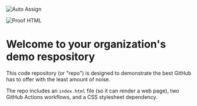 ![Auto Assign](https://github.com/BHM-GPING/demo-repository/actions/workflows/auto-assign.yml/badge.svg)

![Proof HTML](https://github.com/BHM-GPING/demo-repository/actions/workflows/proof-html.yml/badge.svg)

# Welcome to your organization's demo respository
This code repository (or "repo") is designed to demonstrate the best GitHub has to offer with the least amount of noise.

The repo includes an `index.html` file (so it can render a web page), two GitHub Actions workflows, and a CSS stylesheet dependency.
